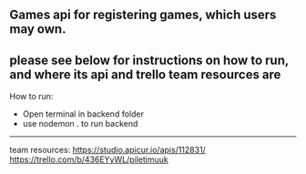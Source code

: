 Games api for registering games, which users may own.
----------------------------------------------------------------------
please see below for instructions on how to run, and where its 
api and trello team resources are
----------------------------------------------------------------------
How to run:
- Open terminal in backend folder
- use nodemon . to run backend
-----------------------------------------------------------------------
team resources:
https://studio.apicur.io/apis/112831/
https://trello.com/b/436EYyWL/piletimuuk
